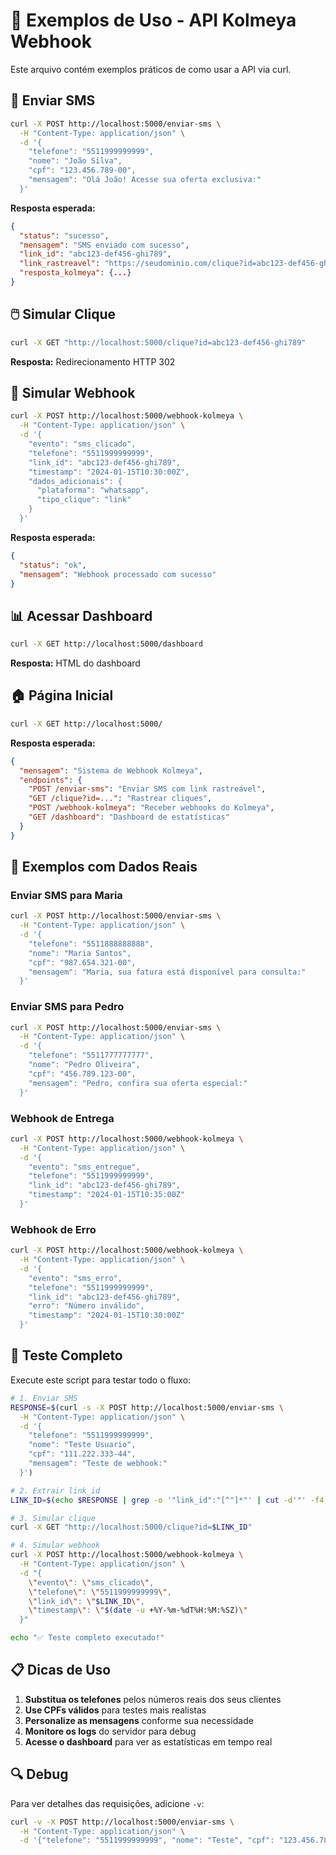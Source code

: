 # 🔗 Exemplos de Uso - API Kolmeya Webhook

Este arquivo contém exemplos práticos de como usar a API via curl.

## 📱 Enviar SMS

```bash
curl -X POST http://localhost:5000/enviar-sms \
  -H "Content-Type: application/json" \
  -d '{
    "telefone": "5511999999999",
    "nome": "João Silva",
    "cpf": "123.456.789-00",
    "mensagem": "Olá João! Acesse sua oferta exclusiva:"
  }'
```

**Resposta esperada:**
```json
{
  "status": "sucesso",
  "mensagem": "SMS enviado com sucesso",
  "link_id": "abc123-def456-ghi789",
  "link_rastreavel": "https://seudominio.com/clique?id=abc123-def456-ghi789",
  "resposta_kolmeya": {...}
}
```

## 🖱️ Simular Clique

```bash
curl -X GET "http://localhost:5000/clique?id=abc123-def456-ghi789"
```

**Resposta:** Redirecionamento HTTP 302

## 📡 Simular Webhook

```bash
curl -X POST http://localhost:5000/webhook-kolmeya \
  -H "Content-Type: application/json" \
  -d '{
    "evento": "sms_clicado",
    "telefone": "5511999999999",
    "link_id": "abc123-def456-ghi789",
    "timestamp": "2024-01-15T10:30:00Z",
    "dados_adicionais": {
      "plataforma": "whatsapp",
      "tipo_clique": "link"
    }
  }'
```

**Resposta esperada:**
```json
{
  "status": "ok",
  "mensagem": "Webhook processado com sucesso"
}
```

## 📊 Acessar Dashboard

```bash
curl -X GET http://localhost:5000/dashboard
```

**Resposta:** HTML do dashboard

## 🏠 Página Inicial

```bash
curl -X GET http://localhost:5000/
```

**Resposta esperada:**
```json
{
  "mensagem": "Sistema de Webhook Kolmeya",
  "endpoints": {
    "POST /enviar-sms": "Enviar SMS com link rastreável",
    "GET /clique?id=...": "Rastrear cliques",
    "POST /webhook-kolmeya": "Receber webhooks do Kolmeya",
    "GET /dashboard": "Dashboard de estatísticas"
  }
}
```

## 🔧 Exemplos com Dados Reais

### Enviar SMS para Maria
```bash
curl -X POST http://localhost:5000/enviar-sms \
  -H "Content-Type: application/json" \
  -d '{
    "telefone": "5511888888888",
    "nome": "Maria Santos",
    "cpf": "987.654.321-00",
    "mensagem": "Maria, sua fatura está disponível para consulta:"
  }'
```

### Enviar SMS para Pedro
```bash
curl -X POST http://localhost:5000/enviar-sms \
  -H "Content-Type: application/json" \
  -d '{
    "telefone": "5511777777777",
    "nome": "Pedro Oliveira",
    "cpf": "456.789.123-00",
    "mensagem": "Pedro, confira sua oferta especial:"
  }'
```

### Webhook de Entrega
```bash
curl -X POST http://localhost:5000/webhook-kolmeya \
  -H "Content-Type: application/json" \
  -d '{
    "evento": "sms_entregue",
    "telefone": "5511999999999",
    "link_id": "abc123-def456-ghi789",
    "timestamp": "2024-01-15T10:35:00Z"
  }'
```

### Webhook de Erro
```bash
curl -X POST http://localhost:5000/webhook-kolmeya \
  -H "Content-Type: application/json" \
  -d '{
    "evento": "sms_erro",
    "telefone": "5511999999999",
    "link_id": "abc123-def456-ghi789",
    "erro": "Número inválido",
    "timestamp": "2024-01-15T10:30:00Z"
  }'
```

## 🧪 Teste Completo

Execute este script para testar todo o fluxo:

```bash
# 1. Enviar SMS
RESPONSE=$(curl -s -X POST http://localhost:5000/enviar-sms \
  -H "Content-Type: application/json" \
  -d '{
    "telefone": "5511999999999",
    "nome": "Teste Usuario",
    "cpf": "111.222.333-44",
    "mensagem": "Teste de webhook:"
  }')

# 2. Extrair link_id
LINK_ID=$(echo $RESPONSE | grep -o '"link_id":"[^"]*"' | cut -d'"' -f4)

# 3. Simular clique
curl -X GET "http://localhost:5000/clique?id=$LINK_ID"

# 4. Simular webhook
curl -X POST http://localhost:5000/webhook-kolmeya \
  -H "Content-Type: application/json" \
  -d "{
    \"evento\": \"sms_clicado\",
    \"telefone\": \"5511999999999\",
    \"link_id\": \"$LINK_ID\",
    \"timestamp\": \"$(date -u +%Y-%m-%dT%H:%M:%SZ)\"
  }"

echo "✅ Teste completo executado!"
```

## 📋 Dicas de Uso

1. **Substitua os telefones** pelos números reais dos seus clientes
2. **Use CPFs válidos** para testes mais realistas
3. **Personalize as mensagens** conforme sua necessidade
4. **Monitore os logs** do servidor para debug
5. **Acesse o dashboard** para ver as estatísticas em tempo real

## 🔍 Debug

Para ver detalhes das requisições, adicione `-v`:

```bash
curl -v -X POST http://localhost:5000/enviar-sms \
  -H "Content-Type: application/json" \
  -d '{"telefone": "5511999999999", "nome": "Teste", "cpf": "123.456.789-00", "mensagem": "Teste"}'
``` 